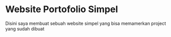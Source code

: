 # Website Portofolio Simpel

Disini saya membuat sebuah website simpel yang bisa memamerkan project yang sudah dibuat
